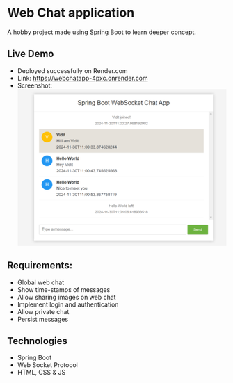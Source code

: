 # Web Chat application
A hobby project made using Spring Boot to learn deeper concept.
## Live Demo
- Deployed successfully on Render.com
- Link: https://webchatapp-4pxc.onrender.com
- Screenshot:
![img.png](img.png)
## Requirements:
- Global web chat
- Show time-stamps of messages
- Allow sharing images on web chat
- Implement login and authentication
- Allow private chat
- Persist messages

## Technologies
- Spring Boot
- Web Socket Protocol
- HTML, CSS & JS